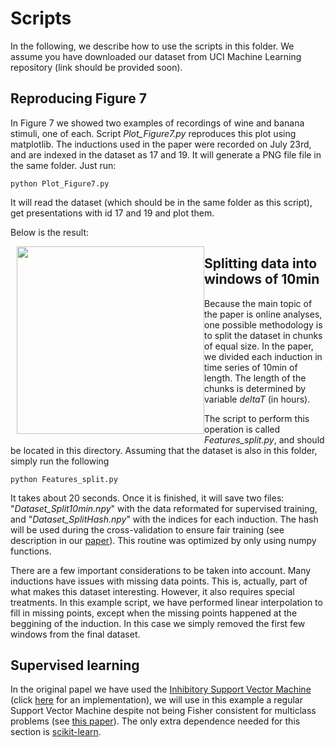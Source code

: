 Scripts
====

In the following, we describe how to use the scripts in this
folder. We assume you have downloaded our dataset from UCI Machine
Learning repository (link should be provided soon).


Reproducing Figure 7
---

In Figure 7 we showed two examples of recordings of wine and banana
stimuli, one of each. Script _Plot_Figure7.py_ reproduces this plot
using matplotlib. The inductions used in the paper were recorded on
July 23rd, and are indexed in the dataset as 17 and 19. It will
generate a PNG file file in the same folder. Just run:

```
python Plot_Figure7.py
```

It will read the dataset (which should be in the same folder as this
script), get presentations with id 17 and 19 and plot them.

Below is the result:

<img src="https://raw.githubusercontent.com/thmosqueiro/ENose-Decorr_Humdt_Temp/master/scripts/Huerta_etal_2016_Figure7.png" width=300px style="float: left; margin: 0 0 10px 10px;" />


Splitting data into windows of 10min
---

Because the main topic of the paper is online analyses, one possible
methodology is to split the dataset in chunks of equal size. In the
paper, we divided each induction in time series of 10min of
length. The length of the chunks is determined by variable _deltaT_
(in hours).

The script to perform this operation is called _Features_split.py_,
and should be located in this directory. Assuming that the dataset is
also in this folder, simply run the following
```
python Features_split.py
```

It takes about 20 seconds. Once it is finished, it will save two
files: "_Dataset_Split10min.npy_" with the data reformated for
supervised training, and "_Dataset_SplitHash.npy_" with the indices
for each induction. The hash will be used during the cross-validation
to ensure fair training (see description in our
[paper](https://www.researchgate.net/publication/305385157_Online_decorrelation_of_humidity_and_temperature_in_chemical_sensors_for_continuous_monitoring)). This
routine was optimized by only using numpy functions.

There are a few important considerations to be taken into
account. Many inductions have issues with missing data points. This
is, actually, part of what makes this dataset interesting. However, it
also requires special treatments. In this example script, we have
performed linear interpolation to fill in missing points, except when
the missing points happened at the beggining of the induction. In this
case we simply removed the first few windows from the final dataset.


Supervised learning
---

In the original papel we have used the [Inhibitory Support Vector
Machine](http://www.sciencedirect.com/science/article/pii/S092540051300590X)
(click [here](http://biocircuits.ucsd.edu/huerta/software.html) for an
implementation), we will use in this example a regular Support Vector
Machine despite not being Fisher consistent for multiclass problems
(see [this
paper](http://projecteuclid.org/euclid.ejs/1444316740)). The only
extra dependence needed for this section is
[scikit-learn](http://scikit-learn.org/).